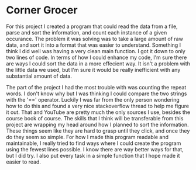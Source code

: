 # Corner Grocer


For this project I created a program that could read the data from a file, parse and sort the
information, and count each instance of a given occurance. The problem it was solving was to 
take a large amount of raw data, and sort it into a format that was easier to understand. Something
I think I did well was having a very clean main function. I got it down to only two lines of code. In terms 
of how I could enhance my code, I'm sure there are ways I could sort the data in a more effecient way. It isn't a problem
with the little data we used, but I'm sure it would be really inefficient with any substantial amount of data.

The part of the project I had the most trouble with was counting the repeat words. I don't know why but I was thinking
I could compare the two strings with the '==' operator. Luckily I was far from the only person wondering how to do this and
found a very nice stackoverflow thread to help me figure it out. That and YouTube are pretty much the only sources I use, besides 
the course book of course. The skills that I think will be transferable from this project are wrapping my head around how I planned to
sort the information. These things seem like they are hard to grasp until they click, and once they do they seem so simple. For how I
made this program readable and maintainable, I really tried to find ways where I could create the program using the fewest lines possible.
I know there are way better ways for that, but I did try. I also put every task in a simple function that I hope made it easier to read.
